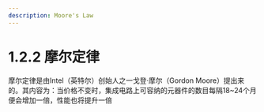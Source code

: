```yaml
---
description: Moore's Law
---
```


# 1.2.2 摩尔定律

摩尔定律是由Intel（英特尔）创始人之一戈登·摩尔（Gordon Moore）提出来的。其内容为：当价格不变时，集成电路上可容纳的元器件的数目每隔18\~24个月便会增加一倍，性能也将提升一倍

